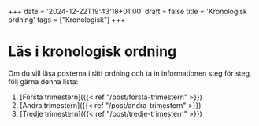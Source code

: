 +++
date = '2024-12-22T19:43:18+01:00'
draft = false
title = 'Kronologisk ordning'
tags = ["Kronologisk"]
+++

# Läs i kronologisk ordning
Om du vill läsa posterna i rätt ordning och ta in informationen steg för steg, följ gärna denna lista:
1. [Första trimestern]({{< ref "/post/forsta-trimestern" >}})
2. [Andra trimestern]({{< ref "/post/andra-trimestern" >}})
3. [Tredje trimestern]({{< ref "/post/tredje-trimestern" >}})
<!-- 4. [Fjärde trimestern]({{< ref "/post/fjarde-trimestern" >}}) -->